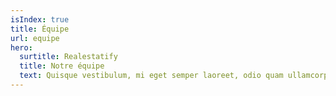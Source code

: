```yaml
---
isIndex: true
title: Équipe
url: equipe
hero:
  surtitle: Realestatify
  title: Notre équipe
  text: Quisque vestibulum, mi eget semper laoreet, odio quam ullamcorper turpis, auctor fermentum magna leo eget nisi. Fusce id imperdiet nunc.
---
```

